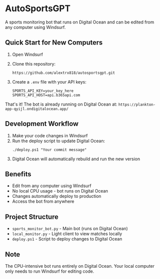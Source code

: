 # AutoSportsGPT

A sports monitoring bot that runs on Digital Ocean and can be edited from any computer using Windsurf.

## Quick Start for New Computers

1. Open Windsurf
2. Clone this repository:
   ```
   https://github.com/alextrx818/autosportsgpt.git
   ```

3. Create a `.env` file with your API keys:
   ```
   SPORTS_API_KEY=your_key_here
   SPORTS_API_HOST=api.b365api.com
   ```

That's it! The bot is already running on Digital Ocean at:
`https://plankton-app-qyijl.ondigitalocean.app/`

## Development Workflow

1. Make your code changes in Windsurf
2. Run the deploy script to update Digital Ocean:
   ```
   ./deploy.ps1 "Your commit message"
   ```
3. Digital Ocean will automatically rebuild and run the new version

## Benefits
- Edit from any computer using Windsurf
- No local CPU usage - bot runs on Digital Ocean
- Changes automatically deploy to production
- Access the bot from anywhere

## Project Structure
- `sports_monitor_bot.py` - Main bot (runs on Digital Ocean)
- `local_monitor.py` - Light client to view matches locally
- `deploy.ps1` - Script to deploy changes to Digital Ocean

## Note
The CPU-intensive bot runs entirely on Digital Ocean. Your local computer only needs to run Windsurf for editing code.
